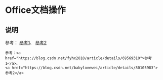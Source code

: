 # Office文档操作
## 说明
参考：
<a href="https://blog.csdn.net/fyhx2010/article/details/69569310">参考1</a>、
<a href="https://blog.csdn.net/babylovewei/article/details/80105983">参考2</a>
```
参考：<a href="https://blog.csdn.net/fyhx2010/article/details/69569310">参考1</a>、
<a href="https://blog.csdn.net/babylovewei/article/details/80105983">参考2</a>
```
